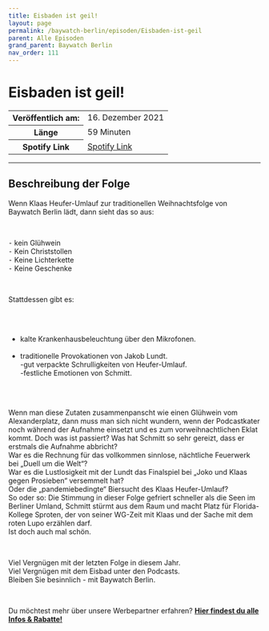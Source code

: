 ```yaml
---
title: Eisbaden ist geil!
layout: page
permalink: /baywatch-berlin/episoden/Eisbaden-ist-geil
parent: Alle Episoden
grand_parent: Baywatch Berlin
nav_order: 111
---
```


# Eisbaden ist geil!
<table class="resp-table dcf-table dcf-table-responsive dcf-table-bordered dcf-table-striped dcf-w-100%">
                    <tbody>
                        <tr>
                            <th scope="row">Veröffentlich am:</th>
                            <td data-label="Veröffentlich am:">16. Dezember 2021</td>
                        </tr>
                        <tr>
                            <th scope="row">Länge </th>
                            <td data-label="Länge ">59 Minuten</td>
                        </tr><tr>
                                <th scope="row">Spotify Link</th>
                                <td data-label="Spotify Link"><a href="https://open.spotify.com/episode/1fKZcI3nPJx7KCqpscDnlY">Spotify Link</a></td>
                            </tr></tbody>
                </table>

***

## Beschreibung der Folge

<div>
<p>Wenn Klaas Heufer-Umlauf zur traditionellen Weihnachtsfolge von Baywatch Berlin lädt, dann sieht das so aus:</p> <br> <p>⁃ kein Glühwein <br>  ⁃ Kein Christstollen <br>  ⁃ Keine Lichterkette <br>  ⁃ Keine Geschenke</p> <br> <p>Stattdessen gibt es:</p> <br> <ul> <br> <li>kalte Krankenhausbeleuchtung über den Mikrofonen.</li> <br> <li>traditionelle Provokationen von Jakob Lundt. <br> -gut verpackte Schrulligkeiten von Heufer-Umlauf. <br> -festliche Emotionen von Schmitt. </li> <br> </ul> <br> <p>Wenn man diese Zutaten zusammenpanscht wie einen Glühwein vom Alexanderplatz, dann muss man sich nicht wundern, wenn der Podcastkater noch während der Aufnahme einsetzt und es zum vorweihnachtlichen Eklat kommt. Doch was ist passiert? Was hat Schmitt so sehr gereizt, dass er erstmals die Aufnahme abbricht?  <br> War es die Rechnung für das vollkommen sinnlose, nächtliche Feuerwerk bei „Duell um die Welt“?  <br> War es die Lustlosigkeit mit der Lundt das Finalspiel bei „Joko und Klaas gegen Prosieben“ versemmelt hat?  <br> Oder die „pandemiebedingte“ Biersucht des Klaas Heufer-Umlauf?  <br> So oder so: Die Stimmung in dieser Folge gefriert schneller als die Seen im Berliner Umland, Schmitt stürmt aus dem Raum und macht Platz für Florida-Kollege Sproten, der von seiner WG-Zeit mit Klaas und der Sache mit dem roten Lupo erzählen darf. <br> Ist doch auch mal schön.</p> <br> <p>Viel Vergnügen mit der letzten Folge in diesem Jahr. <br> Viel Vergnügen mit dem Eisbad unter den Podcasts.  <br> Bleiben Sie besinnlich - mit Baywatch Berlin.</p> <br> <p>Du möchtest mehr über unsere Werbepartner erfahren? <a href="https://linktr.ee/BaywatchBerlin"><strong>Hier findest du alle Infos & Rabatte!</strong></a></p>  
</div>

